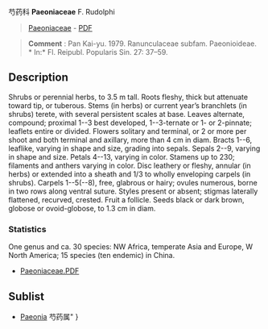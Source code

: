 芍药科 **Paeoniaceae** F. Rudolphi

> [Paeoniaceae](http://www.iplant.cn/info/Paeoniaceae?t=foc) - [PDF](http://www.iplant.cn/foc/pdf/Paeoniaceae.pdf)


> **Comment** : 
> Pan Kai-yu. 1979. Ranunculaceae subfam. Paeonioideae. * In:* Fl. Reipubl. Popularis Sin. 27: 37–59.

## Description

Shrubs or perennial herbs, to 3.5 m tall. Roots fleshy, thick but attenuate toward tip, or tuberous. Stems (in herbs) or current year’s branchlets (in shrubs) terete, with several persistent scales at base. Leaves alternate, compound; proximal 1--3 best developed, 1--3-ternate or 1- or 2-pinnate; leaflets entire or divided. Flowers solitary and terminal, or 2 or more per shoot and both terminal and axillary, more than 4 cm in diam. Bracts 1--6, leaflike, varying in shape and size, grading into sepals. Sepals 2--9, varying in shape and size. Petals 4--13, varying in color. Stamens up to 230; filaments and anthers varying in color. Disc leathery or fleshy, annular (in herbs) or extended into a sheath and 1/3 to wholly enveloping carpels (in shrubs). Carpels 1--5(--8), free, glabrous or hairy; ovules numerous, borne in two rows along ventral suture. Styles present or absent; stigmas laterally flattened, recurved, crested. Fruit a follicle. Seeds black or dark brown, globose or ovoid-globose, to 1.3 cm in diam.

### Statistics
One genus and ca. 30 species: NW Africa, temperate Asia and Europe, W North America; 15 species (ten endemic) in China.


* [Paeoniaceae.PDF](http://www.iplant.cn/foc/pdf/Paeoniaceae.pdf)

## Sublist

* [Paeonia](http://www.iplant.cn/info/Paeonia?t=foc) 芍药属"
}